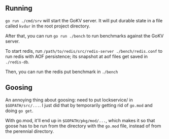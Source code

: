 ## Running
`go run ./cmd/srv` will start the GoKV server. It will put durable state in a
file called `kvdur` in the root project directory.

After that, you can run `go run ./bench` to run benchmarks against the GoKV
server.

To start redis, run `/path/to/redis/src/redis-server ./bench/redis.conf` to run
redis with AOF persistence; its snapshot at aof files get saved in
`./redis-db`.

Then, you can run the redis put benchmark in `./bench`

## Goosing
An annoying thing about goosing: need to put lockservice/ in `$GOPATH/src/...`.
I just did that by temporarily getting rid of `go.mod` and doing `go get`.

With go.mod, it'll end up in `$GOPATH/pkg/mod/...`, which makes it so that
goose has to be run from the directory with the `go.mod` file, instead of from
the perennial directory.
